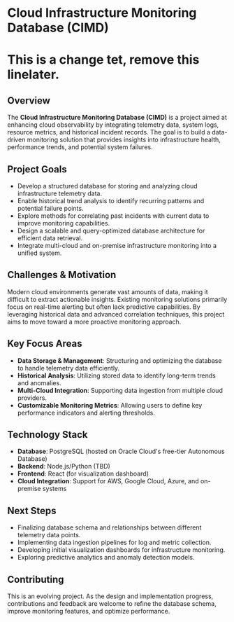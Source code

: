 # Cloud Infrastructure Monitoring Database (CIMD)

# This is a change tet, remove this linelater.

## Overview

The **Cloud Infrastructure Monitoring Database (CIMD)** is a project aimed at enhancing cloud observability by integrating telemetry data, system logs, resource metrics, and historical incident records. The goal is to build a data-driven monitoring solution that provides insights into infrastructure health, performance trends, and potential system failures.

## Project Goals

- Develop a structured database for storing and analyzing cloud infrastructure telemetry data.
- Enable historical trend analysis to identify recurring patterns and potential failure points.
- Explore methods for correlating past incidents with current data to improve monitoring capabilities.
- Design a scalable and query-optimized database architecture for efficient data retrieval.
- Integrate multi-cloud and on-premise infrastructure monitoring into a unified system.

## Challenges & Motivation

Modern cloud environments generate vast amounts of data, making it difficult to extract actionable insights. Existing monitoring solutions primarily focus on real-time alerting but often lack predictive capabilities. By leveraging historical data and advanced correlation techniques, this project aims to move toward a more proactive monitoring approach.

## Key Focus Areas

- **Data Storage & Management**: Structuring and optimizing the database to handle telemetry data efficiently.
- **Historical Analysis**: Utilizing stored data to identify long-term trends and anomalies.
- **Multi-Cloud Integration**: Supporting data ingestion from multiple cloud providers.
- **Customizable Monitoring Metrics**: Allowing users to define key performance indicators and alerting thresholds.

## Technology Stack

- **Database**: PostgreSQL (hosted on Oracle Cloud's free-tier Autonomous Database)
- **Backend**: Node.js/Python (TBD)
- **Frontend**: React (for visualization dashboard)
- **Cloud Integration**: Support for AWS, Google Cloud, Azure, and on-premise systems

## Next Steps

- Finalizing database schema and relationships between different telemetry data points.
- Implementing data ingestion pipelines for log and metric collection.
- Developing initial visualization dashboards for infrastructure monitoring.
- Exploring predictive analytics and anomaly detection models.

## Contributing

This is an evolving project. As the design and implementation progress, contributions and feedback are welcome to refine the database schema, improve monitoring features, and optimize performance.
